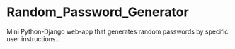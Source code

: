 # Random_Password_Generator
<p>Mini Python-Django web-app that generates random passwords by specific user instructions..</p>
